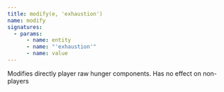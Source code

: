 ```yaml
---
title: modify(e, 'exhaustion')
name: modify
signatures:
  - params:
      - name: entity
      - name: "'exhaustion'"
      - name: value
---
```


Modifies directly player raw hunger components. Has no effect on non-players
